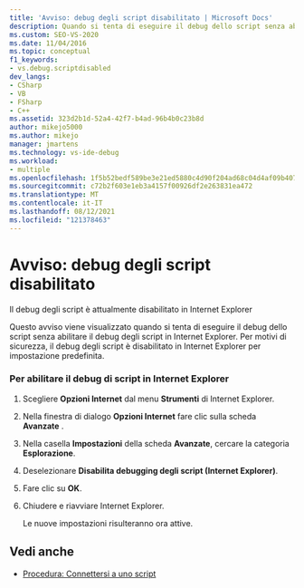 ```yaml
---
title: 'Avviso: debug degli script disabilitato | Microsoft Docs'
description: Quando si tenta di eseguire il debug dello script senza abilitare il debug degli script in Internet Explorer, viene visualizzato un avviso di tipo "Debug script disabilitato". Vedere i passaggi per abilitarlo.
ms.custom: SEO-VS-2020
ms.date: 11/04/2016
ms.topic: conceptual
f1_keywords:
- vs.debug.scriptdisabled
dev_langs:
- CSharp
- VB
- FSharp
- C++
ms.assetid: 323d2b1d-52a4-42f7-b4ad-96b4b0c23b8d
author: mikejo5000
ms.author: mikejo
manager: jmartens
ms.technology: vs-ide-debug
ms.workload:
- multiple
ms.openlocfilehash: 1f5b52bedf589be3e21ed5880c4d90f204ad68c04d4af09b4076a3be440ef4d9
ms.sourcegitcommit: c72b2f603e1eb3a4157f00926df2e263831ea472
ms.translationtype: MT
ms.contentlocale: it-IT
ms.lasthandoff: 08/12/2021
ms.locfileid: "121378463"
---
```

# <a name="warning-script-debugging-disabled"></a>Avviso: debug degli script disabilitato
Il debug degli script è attualmente disabilitato in Internet Explorer

 Questo avviso viene visualizzato quando si tenta di eseguire il debug dello script senza abilitare il debug degli script in Internet Explorer. Per motivi di sicurezza, il debug degli script è disabilitato in Internet Explorer per impostazione predefinita.

### <a name="to-enable-script-debugging-in-internet-explorer"></a>Per abilitare il debug di script in Internet Explorer

1. Scegliere **Opzioni Internet** dal menu **Strumenti** di Internet Explorer.

2. Nella finestra di dialogo **Opzioni Internet** fare clic sulla scheda **Avanzate** .

3. Nella casella **Impostazioni** della scheda **Avanzate**, cercare la categoria **Esplorazione**.

4. Deselezionare **Disabilita debugging degli script (Internet Explorer)**.

5. Fare clic su **OK**.

6. Chiudere e riavviare Internet Explorer.

     Le nuove impostazioni risulteranno ora attive.

## <a name="see-also"></a>Vedi anche
- [Procedura: Connettersi a uno script](attach-to-running-processes-with-the-visual-studio-debugger.md)